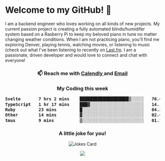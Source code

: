 <h1> Welcome to my GitHub! 👋 </h1>


  I am a backend engineer who loves working on all kinds of new projects. My current passion project is creating a fully automated blinds/humidifer system based on a Rasberry Pi to keep my beloved piano in tune no matter changing weather conditions. When I am not practicing piano, you'll find me exploring Denver, playing tennis, watching movies, or listening to music (check out what I've been listening to recently on [Last.fm](https://www.last.fm/user/mballa000). I am a passionate, driven developer and would love to connect and chat with everyone!

<h3 align = "center"> 📫 Reach me with <a href = "https://calendly.com/msbrandt00/30min"> Calendly </a> and <a href="mailto:msbrandt00@gmail.com">Email</a> 
 </h3>


 
<div align = "center"
[![Anurag's GitHub stats](https://github-readme-stats.vercel.app/api?username=mbrandt00)](https://github.com/anuraghazra/github-readme-stats)
          </div>
<h3 align="center">
  My Coding this week
<!--START_SECTION:waka-->

```txt
Svelte       7 hrs 2 mins    ███████████████████▒░░░░░   76.69 %
TypeScript   1 hr 17 mins    ███▓░░░░░░░░░░░░░░░░░░░░░   14.14 %
Ruby         23 mins         █░░░░░░░░░░░░░░░░░░░░░░░░   04.29 %
Other        14 mins         ▓░░░░░░░░░░░░░░░░░░░░░░░░   02.61 %
tmux         9 mins          ▒░░░░░░░░░░░░░░░░░░░░░░░░   01.79 %
```

<!--END_SECTION:waka-->

### A little joke for you!

![Jokes Card](https://readme-jokes.vercel.app/api?hideBorder)

<a href="https://www.linkedin.com/in/mbrandt00/"><img src="https://img.shields.io/badge/linkedin-%230077B5.svg?&style=for-the-badge&logo=linkedin&logoColor=white" /></a>
